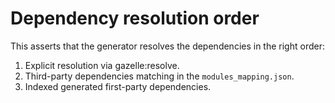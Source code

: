 # Dependency resolution order

This asserts that the generator resolves the dependencies in the right order:

1. Explicit resolution via gazelle:resolve.
2. Third-party dependencies matching in the `modules_mapping.json`.
3. Indexed generated first-party dependencies.
